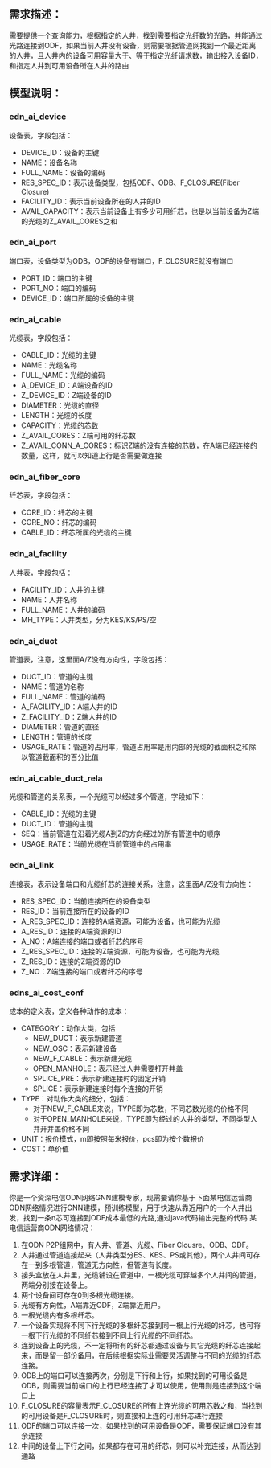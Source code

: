 ## 需求描述：
需要提供一个查询能力，根据指定的人井，找到需要指定光纤数的光路，并能通过光路连接到ODF，如果当前人井没有设备，则需要根据管道网找到一个最近距离的人井，且人井内的设备可用容量大于、等于指定光纤请求数，输出接入设备ID，和指定人井到可用设备所在人井的路由

## 模型说明：

### edn_ai_device

设备表，字段包括：

* DEVICE_ID：设备的主键
* NAME：设备名称
* FULL_NAME：设备的编码
* RES_SPEC_ID：表示设备类型，包括ODF、ODB、F_CLOSURE(Fiber Closure)
* FACILITY_ID：表示当前设备所在的人井的ID
* AVAIL_CAPACITY：表示当前设备上有多少可用纤芯，也是以当前设备为Z端的光缆的Z_AVAIL_CORES之和

### edn_ai_port
端口表，设备类型为ODB，ODF的设备有端口，F_CLOSURE就没有端口

* PORT_ID：端口的主键
* PORT_NO：端口的编码
* DEVICE_ID：端口所属的设备的主键

### edn_ai_cable

光缆表，字段包括：

* CABLE_ID：光缆的主键
* NAME：光缆名称
* FULL_NAME：光缆的编码
* A_DEVICE_ID：A端设备的ID
* Z_DEVICE_ID：Z端设备的ID
* DIAMETER：光缆的直径
* LENGTH：光缆的长度
* CAPACITY：光缆的芯数
* Z_AVAIL_CORES：Z端可用的纤芯数
* Z_AVAIL_CONN_A_CORES：标识Z端的没有连接的芯数，在A端已经连接的数量，这样，就可以知道上行是否需要做连接

### edn_ai_fiber_core

纤芯表，字段包括：

* CORE_ID：纤芯的主键
* CORE_NO：纤芯的编码
* CABLE_ID：纤芯所属的光缆的主键

### edn_ai_facility

人井表，字段包括：

* FACILITY_ID：人井的主键
* NAME：人井名称
* FULL_NAME：人井的编码
* MH_TYPE：人井类型，分为KES/KS/PS/空

### edn_ai_duct

管道表，注意，这里面A/Z没有方向性，字段包括：

* DUCT_ID：管道的主键
* NAME：管道的名称
* FULL_NAME：管道的编码
* A_FACILITY_ID：A端人井的ID
* Z_FACILITY_ID：Z端人井的ID
* DIAMETER：管道的直径
* LENGTH：管道的长度
* USAGE_RATE：管道的占用率，管道占用率是用内部的光缆的截面积之和除以管道截面积的百分比值

### edn_ai_cable_duct_rela

光缆和管道的关系表，一个光缆可以经过多个管道，字段如下：

* CABLE_ID：光缆的主键
* DUCT_ID：管道的主键
* SEQ：当前管道在沿着光缆A到Z的方向经过的所有管道中的顺序
* USAGE_RATE：当前光缆在当前管道中的占用率

### edn_ai_link

连接表，表示设备端口和光缆纤芯的连接关系，注意，这里面A/Z没有方向性：

* RES_SPEC_ID：当前连接所在的设备类型
* RES_ID：当前连接所在的设备的ID
* A_RES_SPEC_ID：连接的A端资源，可能为设备，也可能为光缆
* A_RES_ID：连接的A端资源的ID
* A_NO：A端连接的端口或者纤芯的序号
* Z_RES_SPEC_ID：连接的Z端资源，可能为设备，也可能为光缆
* Z_RES_ID：连接的Z端资源的ID
* Z_NO：Z端连接的端口或者纤芯的序号

### edns_ai_cost_conf

成本的定义表，定义各种动作的成本：

* CATEGORY：动作大类，包括
    * NEW_DUCT：表示新建管道
    * NEW_OSC：表示新建设备
    * NEW_F_CABLE：表示新建光缆
    * OPEN_MANHOLE：表示经过人井需要打开井盖
    * SPLICE_PRE：表示新建连接时的固定开销
    * SPLICE：表示新建连接时每个连接的开销
* TYPE：对动作大类的细分，包括：
    * 对于NEW_F_CABLE来说，TYPE即为芯数，不同芯数光缆的价格不同
    * 对于OPEN_MANHOLE来说，TYPE即为经过的人井的类型，不同类型人井开井盖价格不同
* UNIT：报价模式，m即按照每米报价，pcs即为按个数报价
* COST：单价值

## 需求详细：

你是一个资深电信ODN网络GNN建模专家，现需要请你基于下面某电信运营商ODN网络情况进行GNN建模，预训练模型，用于快速从靠近用户的一个人井出发，找到一条n芯可连接到ODF成本最低的光路,通过java代码输出完整的代码
某电信运营商ODN网络情况：
1. 在ODN P2P组网中，有人井、管道、光缆、Fiber Clousre、ODB、ODF。
2. 人井通过管道连接起来（人井类型分ES、KES、PS或其他），两个人井间可存在一到多根管道，管道无方向性，但管道有长度。
3. 接头盒放在人井里，光缆铺设在管道中，一根光缆可穿越多个人井间的管道，两端分别接在设备上。
4. 两个设备间可存在0到多根光缆连接。
5. 光缆有方向性，A端靠近ODF，Z端靠近用户。
6. 一根光缆内有多根纤芯。
7. 一个设备实现将不同下行光缆的多根纤芯接到同一根上行光缆的纤芯，也可将一根下行光缆的不同纤芯接到不同上行光缆的不同纤芯。
8. 连到设备上的光缆，不一定将所有的纤芯都通过设备与其它光缆的纤芯连接起来，而是留一部份备用，在后续根据实际业需要灵活调整与不同的光缆的纤芯连接。
9. ODB上的端口可以连接两次，分别是下行和上行，如果找到的可用设备是ODB，则需要当前端口的上行已经连接了才可以使用，使用则是连接到这个端口上
10. F_CLOSURE的容量表示F_CLOSURE的所有上连光缆的可用芯数之和，当找到的可用设备是F_CLOSURE时，则直接和上连的可用纤芯进行连接
11. ODF的端口可以连接一次，如果找到的可用设备是ODF，需要保证端口没有其余连接
12. 中间的设备上下行之间，如果都存在可用的纤芯，则可以补充连接，从而达到通路